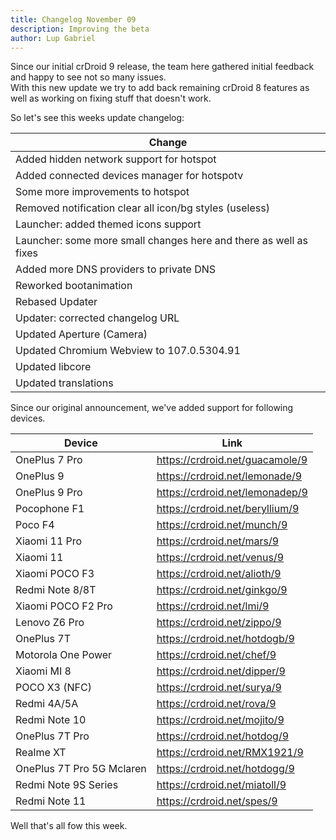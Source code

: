 ```yaml
---
title: Changelog November 09
description: Improving the beta
author: Lup Gabriel
---
```

 
Since our initial crDroid 9 release, the team here gathered initial feedback and happy to see not so many issues.  
With this new update we try to add back remaining crDroid 8 features as well as working on fixing stuff that doesn't work.

So let's see this weeks update changelog:   

| Change |
| --- |
| Added hidden network support for hotspot |
| Added connected devices manager for hotspotv
| Some more improvements to hotspot |
| Removed notification clear all icon/bg styles (useless) |
| Launcher: added themed icons support |
| Launcher: some more small changes here and there as well as fixes |
| Added more DNS providers to private DNS |
| Reworked bootanimation |
| Rebased Updater |
| Updater: corrected changelog URL |
| Updated Aperture (Camera) |
| Updated Chromium Webview to 107.0.5304.91 |
| Updated libcore |
| Updated translations |

Since our original announcement, we've added support for following devices.  

| Device | Link |
| --- | --- |
| OnePlus 7 Pro | <https://crdroid.net/guacamole/9> |
| OnePlus 9 | <https://crdroid.net/lemonade/9> |
| OnePlus 9 Pro | <https://crdroid.net/lemonadep/9> |
| Pocophone F1 | <https://crdroid.net/beryllium/9> |
| Poco F4 | <https://crdroid.net/munch/9> |
| Xiaomi 11 Pro | <https://crdroid.net/mars/9> |
| Xiaomi 11 | <https://crdroid.net/venus/9> |
| Xiaomi POCO F3 | <https://crdroid.net/alioth/9> |
| Redmi Note 8/8T | <https://crdroid.net/ginkgo/9> |
| Xiaomi POCO F2 Pro | <https://crdroid.net/lmi/9> |
| Lenovo Z6 Pro | <https://crdroid.net/zippo/9> |
| OnePlus 7T | <https://crdroid.net/hotdogb/9> |
| Motorola One Power | <https://crdroid.net/chef/9> |
| Xiaomi MI 8 | <https://crdroid.net/dipper/9> |
| POCO X3 (NFC) | <https://crdroid.net/surya/9> |
| Redmi 4A/5A | <https://crdroid.net/rova/9> |
| Redmi Note 10 | <https://crdroid.net/mojito/9> |
| OnePlus 7T Pro | <https://crdroid.net/hotdog/9> |
| Realme XT | <https://crdroid.net/RMX1921/9> |
| OnePlus 7T Pro 5G Mclaren| <https://crdroid.net/hotdogg/9> |
| Redmi Note 9S Series | <https://crdroid.net/miatoll/9> |
| Redmi Note 11 | <https://crdroid.net/spes/9> |

Well that's all fow this week.
